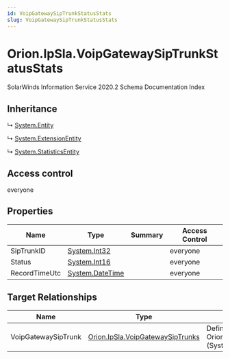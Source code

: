 ```yaml
---
id: VoipGatewaySipTrunkStatusStats
slug: VoipGatewaySipTrunkStatusStats
---
```


# Orion.IpSla.VoipGatewaySipTrunkStatusStats

SolarWinds Information Service 2020.2 Schema Documentation Index

## Inheritance

↳ [System.Entity](./../System/Entity)

↳ [System.ExtensionEntity](./../System/ExtensionEntity)

↳ [System.StatisticsEntity](./../System/StatisticsEntity)

## Access control

everyone

## Properties

| Name | Type | Summary | Access Control |
| ------ | ------ | ------ | ------ |
| SipTrunkID | [System.Int32](https://docs.microsoft.com/en-us/dotnet/api/system.int32) |  | everyone |
| Status | [System.Int16](https://docs.microsoft.com/en-us/dotnet/api/system.int16) |  | everyone |
| RecordTimeUtc | [System.DateTime](https://docs.microsoft.com/en-us/dotnet/api/system.datetime) |  | everyone |

## Target Relationships

| Name | Type | Notes |
| ------ | ------ | ------ |
| VoipGatewaySipTrunk | [Orion.IpSla.VoipGatewaySipTrunks](./../Orion.IpSla/VoipGatewaySipTrunks) | Defined by relationship Orion.IpSla.VoipGatewaySipTrunkHostsVoipGatewaySipTrunkStatusStats (System.Hosting) |

